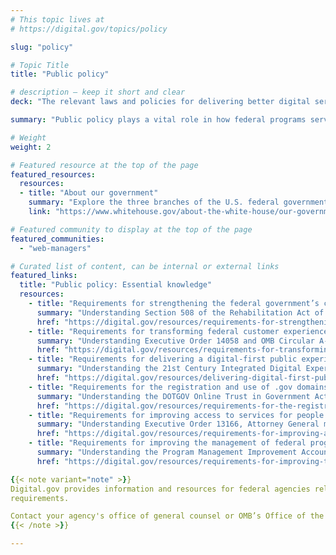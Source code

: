 ```yaml
---
# This topic lives at
# https://digital.gov/topics/policy

slug: "policy"

# Topic Title
title: "Public policy"

# description — keep it short and clear
deck: "The relevant laws and policies for delivering better digital services."

summary: "Public policy plays a vital role in how federal programs serve the public. More than 100 laws, memos, and other policies impact federal websites, covering topics such as accessibility, privacy, security, design, and user experience. It is important for web and digital practitioners to serve the public in alignment with relevant policy requirements."

# Weight
weight: 2

# Featured resource at the top of the page
featured_resources:
  resources:
  - title: "About our government"
    summary: "Explore the three branches of the U.S. federal government and how their powers drive public policy."
    link: "https://www.whitehouse.gov/about-the-white-house/our-government/"

# Featured community to display at the top of the page
featured_communities:
  - "web-managers"

# Curated list of content, can be internal or external links
featured_links:
  title: "Public policy: Essential knowledge"
  resources:
    - title: "Requirements for strengthening the federal government’s commitment to digital accessibility"
      summary: "Understanding Section 508 of the Rehabilitation Act of 1973, Section 508 Standards, and OMB Memo M-24-08."
      href: "https://digital.gov/resources/requirements-for-strengthening-the-federal-government-commitment-to-digital-accessibility/"
    - title: "Requirements for transforming federal customer experience and service delivery"
      summary: "Understanding Executive Order 14058 and OMB Circular A-11 Section 280."
      href: "https://digital.gov/resources/requirements-for-transforming-federal-customer-experience-and-service-delivery/"
    - title: "Requirements for delivering a digital-first public experience"
      summary: "Understanding the 21st Century Integrated Digital Experience Act and OMB Memo M-23-22."
      href: "https://digital.gov/resources/delivering-digital-first-public-experience/"
    - title: "Requirements for the registration and use of .gov domains in the federal government"
      summary: "Understanding the DOTGOV Online Trust in Government Act and OMB Memo M-23-10."
      href: "https://digital.gov/resources/requirements-for-the-registration-and-use-of-gov-domains-in-the-federal-government/"
    - title: "Requirements for improving access to services for people with limited English proficiency"
      summary: "Understanding Executive Order 13166, Attorney General memorandum, and Title VI of the Civil Rights Act."
      href: "https://digital.gov/resources/requirements-for-improving-access-to-services-for-people-with-limited-english-proficiency-lep/"
    - title: "Requirements for improving the management of federal programs and projects"
      summary: "Understanding the Program Management Improvement Accountability Act and OMB Memo M-18-19."
      href: "https://digital.gov/resources/requirements-for-improving-the-management-of-federal-programs-and-projects/"

{{< note variant="note" >}}
Digital.gov provides information and resources for federal agencies related to web and digital policies. However, we cannot interpret the statutes or specific 
requirements.

Contact your agency's office of general counsel or OMB’s Office of the Federal CIO at ofcio@omb.eop.gov with any questions about interpretations of these policies.
{{< /note >}}

---
```

